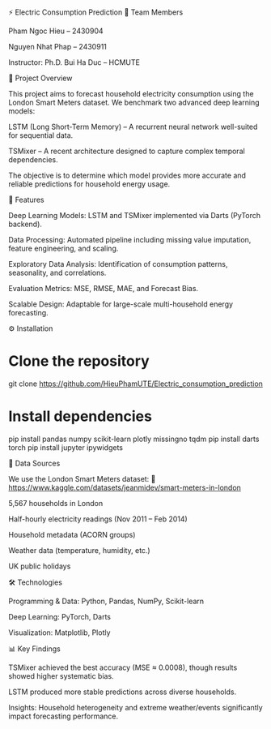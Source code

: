 ⚡ Electric Consumption Prediction
👥 Team Members

Pham Ngoc Hieu – 2430904

Nguyen Nhat Phap – 2430911

Instructor: Ph.D. Bui Ha Duc – HCMUTE

📌 Project Overview

This project aims to forecast household electricity consumption using the London Smart Meters dataset.
We benchmark two advanced deep learning models:

LSTM (Long Short-Term Memory) – A recurrent neural network well-suited for sequential data.

TSMixer – A recent architecture designed to capture complex temporal dependencies.

The objective is to determine which model provides more accurate and reliable predictions for household energy usage.

🔑 Features

Deep Learning Models: LSTM and TSMixer implemented via Darts (PyTorch backend).

Data Processing: Automated pipeline including missing value imputation, feature engineering, and scaling.

Exploratory Data Analysis: Identification of consumption patterns, seasonality, and correlations.

Evaluation Metrics: MSE, RMSE, MAE, and Forecast Bias.

Scalable Design: Adaptable for large-scale multi-household energy forecasting.

⚙️ Installation
# Clone the repository
git clone https://github.com/HieuPhamUTE/Electric_consumption_prediction

# Install dependencies
pip install pandas numpy scikit-learn plotly missingno tqdm
pip install darts torch
pip install jupyter ipywidgets

📂 Data Sources

We use the London Smart Meters dataset:
🔗 https://www.kaggle.com/datasets/jeanmidev/smart-meters-in-london

5,567 households in London

Half-hourly electricity readings (Nov 2011 – Feb 2014)

Household metadata (ACORN groups)

Weather data (temperature, humidity, etc.)

UK public holidays

🛠️ Technologies

Programming & Data: Python, Pandas, NumPy, Scikit-learn

Deep Learning: PyTorch, Darts

Visualization: Matplotlib, Plotly

📊 Key Findings

TSMixer achieved the best accuracy (MSE ≈ 0.0008), though results showed higher systematic bias.

LSTM produced more stable predictions across diverse households.

Insights: Household heterogeneity and extreme weather/events significantly impact forecasting performance.
